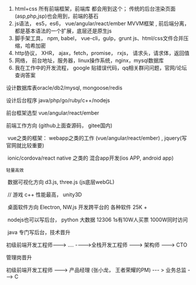 1. html+css  所有前端框架，前端库 都会用到这个； 传统的后台渲染页面(asp,php,jsp)也会用到，前端的基石 
2. js语法， es5，es6，  vue/angular/react/ember   MVVM框架 , 前后端分离， 都是基本语法的一个扩展，底层还是原生js
3. 脚手架工具， npm, babel， vue-cli，gulp，grunt  js、html/css文件合并压缩，哈希加密
4. http协议， XHR， ajax，fetch，promise， rxjs， 请求头，请求体，返回值
5. 网络， 前台地址，服务器，linux操作系统，nginx，mysql数据库
6. 我在工作中的开发流程， google 贴错误代码，qq相关群问问题，官网/论坛查询答案



设计数据库表oracle/db2/mysql, mongoose/redis

设计后台程序 java/php/go/ruby/c++/nodejs

前台框架选型 vue/angular/react/ember



前端工作方向 (github上面查源码， gitee国内)

​	vue之类的框架： webapp之类的工作 (vue/angular/react/ember) , jquery(写官网就比较重要)

​	ionic/cordova/react native 之类的 混合app开发(ios APP, android app)

	轻量高效

​	数据可视化方向  d3.js, three.js (js底层webGL)

​	// 游戏  c++  性能最高，   unity3D

​	桌面软件方向   Electron, NW.js  开发跨平台的 各种软件   25K +



​	nodejs也可以写后台， python 大数据 12306   1s有10W人买票  1000W同时访问

​	java 专门写后台，技术晋升 

初级前端开发工程师---> .... ---->全栈开发工程师 ---> 架构师 ---> CTO

管理岗晋升

初级前端开发工程师 ---> 产品经理 (张小龙， 王者荣耀的PM) --- > 业务总监 ---> C